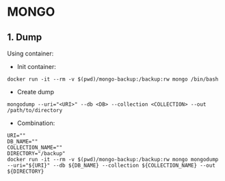 # MONGO

## 1. Dump
Using container:
- Init container:
``````
docker run -it --rm -v $(pwd)/mongo-backup:/backup:rw mongo /bin/bash
``````

- Create dump
``````
mongodump --uri="<URI>" --db <DB> --collection <COLLECTION> --out /path/to/directory
``````

- Combination:
``````
URI=""
DB_NAME=""
COLLECTION_NAME=""
DIRECTORY="/backup"
docker run -it --rm -v $(pwd)/mongo-backup:/backup:rw mongo mongodump --uri="${URI}" --db ${DB_NAME} --collection ${COLLECTION_NAME} --out ${DIRECTORY}
``````
